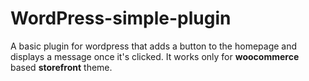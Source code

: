 # WordPress-simple-plugin

A basic plugin for wordpress that adds a button to the homepage and displays a message once it's clicked. It works only for **woocommerce** based **storefront** theme.
